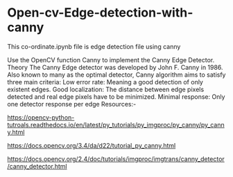 # Open-cv-Edge-detection-with-canny

This co-ordinate.ipynb file is edge detection file using canny

Use the OpenCV function Canny to implement the Canny Edge Detector.
Theory
The Canny Edge detector was developed by John F. Canny in 1986. Also known to many as the optimal detector, Canny algorithm aims to satisfy three main criteria:
Low error rate: Meaning a good detection of only existent edges.
Good localization: The distance between edge pixels detected and real edge pixels have to be minimized.
Minimal response: Only one detector response per edge
Resources:-



https://opencv-python-tutroals.readthedocs.io/en/latest/py_tutorials/py_imgproc/py_canny/py_canny.html

https://docs.opencv.org/3.4/da/d22/tutorial_py_canny.html

https://docs.opencv.org/2.4/doc/tutorials/imgproc/imgtrans/canny_detector/canny_detector.html
